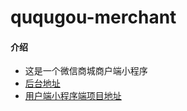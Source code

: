 # ququgou-merchant

#### 介绍

- 这是一个微信商城商户端小程序
- [后台地址](https://github.com/YuJieQiu/ququgou-shop)
- [用户端小程序端项目地址](https://github.com/YuJieQiu/ququgou-xiaochengxu)
